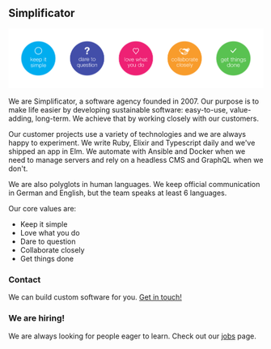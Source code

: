 ## Simplificator

![Simplificator's values](/images/values.svg)

We are Simplificator, a software agency founded in 2007. Our purpose is to make life easier by developing sustainable software: easy-to-use, value-adding, long-term. We achieve that by working closely with our customers.

Our customer projects use a variety of technologies and we are always happy to experiment. We write Ruby, Elixir and Typescript daily and we've shipped an app in Elm. We automate with Ansible and Docker when we need to manage servers and rely on a headless CMS and GraphQL when we don't.

We are also polyglots in human languages. We keep official communication in German and English, but the team speaks at least 6 languages.

Our core values are:
- Keep it simple
- Love what you do
- Dare to question
- Collaborate closely
- Get things done

### Contact

We can build custom software for you. [Get in touch!](https://www.simplificator.com/contact)

### We are hiring!

We are always looking for people eager to learn. Check out our [jobs](https://www.simplificator.com/jobs) page.
